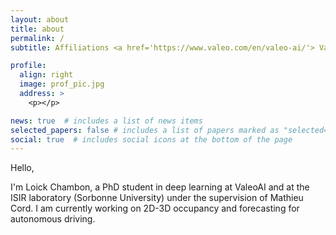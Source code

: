```yaml
---
layout: about
title: about
permalink: /
subtitle: Affiliations <a href='https://www.valeo.com/en/valeo-ai/'> Valeo AI </a>, <a href='https://www.isir.upmc.fr/'> Sorbonne University </a>.

profile:
  align: right
  image: prof_pic.jpg
  address: >
    <p></p>

news: true  # includes a list of news items
selected_papers: false # includes a list of papers marked as "selected={true}"
social: true  # includes social icons at the bottom of the page
---
```


Hello,

I'm Loick Chambon, a PhD student in deep learning at ValeoAI and at the ISIR laboratory (Sorbonne University) under the supervision of Mathieu Cord. 
I am currently working on 2D-3D occupancy and forecasting for autonomous driving.